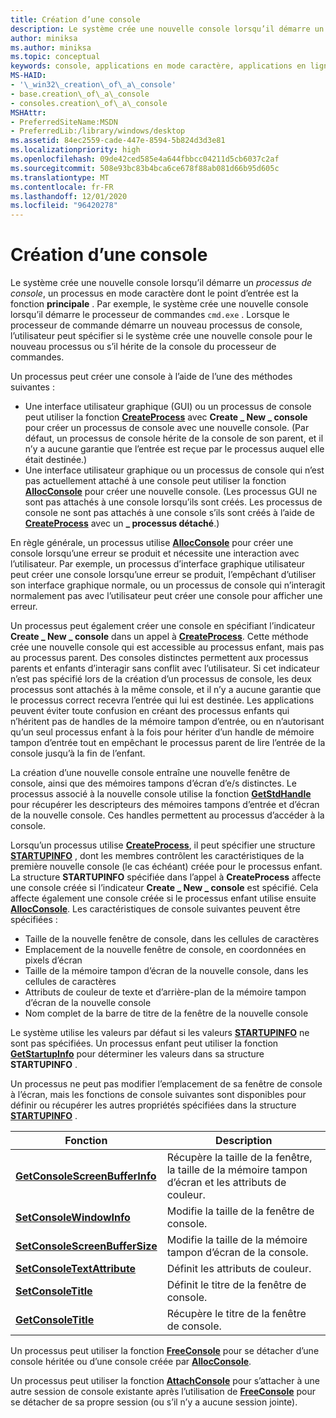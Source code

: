 ```yaml
---
title: Création d’une console
description: Le système crée une nouvelle console lorsqu’il démarre un processus de console, un processus en mode caractère dont le point d’entrée est la fonction principale.
author: miniksa
ms.author: miniksa
ms.topic: conceptual
keywords: console, applications en mode caractère, applications en ligne de commande, applications de terminal, API console
MS-HAID:
- '\_win32\_creation\_of\_a\_console'
- base.creation\_of\_a\_console
- consoles.creation\_of\_a\_console
MSHAttr:
- PreferredSiteName:MSDN
- PreferredLib:/library/windows/desktop
ms.assetid: 84ec2559-cade-447e-8594-5b824d3d3e81
ms.localizationpriority: high
ms.openlocfilehash: 09de42ced585e4a644fbbcc04211d5cb6037c2af
ms.sourcegitcommit: 508e93bc83b4bca6ce678f88ab081d66b95d605c
ms.translationtype: MT
ms.contentlocale: fr-FR
ms.lasthandoff: 12/01/2020
ms.locfileid: "96420278"
---
```

# <a name="creation-of-a-console"></a>Création d’une console

Le système crée une nouvelle console lorsqu’il démarre un *processus de console*, un processus en mode caractère dont le point d’entrée est la fonction **principale** . Par exemple, le système crée une nouvelle console lorsqu’il démarre le processeur de commandes `cmd.exe` . Lorsque le processeur de commande démarre un nouveau processus de console, l’utilisateur peut spécifier si le système crée une nouvelle console pour le nouveau processus ou s’il hérite de la console du processeur de commandes.

Un processus peut créer une console à l’aide de l’une des méthodes suivantes :

- Une interface utilisateur graphique (GUI) ou un processus de console peut utiliser la fonction [**CreateProcess**](https://msdn.microsoft.com/library/windows/desktop/ms682425) avec **Create \_ New \_ console** pour créer un processus de console avec une nouvelle console. (Par défaut, un processus de console hérite de la console de son parent, et il n’y a aucune garantie que l’entrée est reçue par le processus auquel elle était destinée.)
- Une interface utilisateur graphique ou un processus de console qui n’est pas actuellement attaché à une console peut utiliser la fonction [**AllocConsole**](allocconsole.md) pour créer une nouvelle console. (Les processus GUI ne sont pas attachés à une console lorsqu’ils sont créés. Les processus de console ne sont pas attachés à une console s’ils sont créés à l’aide de [**CreateProcess**](https://msdn.microsoft.com/library/windows/desktop/ms682425) avec un **\_ processus détaché**.)

En règle générale, un processus utilise [**AllocConsole**](allocconsole.md) pour créer une console lorsqu’une erreur se produit et nécessite une interaction avec l’utilisateur. Par exemple, un processus d’interface graphique utilisateur peut créer une console lorsqu’une erreur se produit, l’empêchant d’utiliser son interface graphique normale, ou un processus de console qui n’interagit normalement pas avec l’utilisateur peut créer une console pour afficher une erreur.

Un processus peut également créer une console en spécifiant l’indicateur **Create \_ New \_ console** dans un appel à [**CreateProcess**](https://msdn.microsoft.com/library/windows/desktop/ms682425). Cette méthode crée une nouvelle console qui est accessible au processus enfant, mais pas au processus parent. Des consoles distinctes permettent aux processus parents et enfants d’interagir sans conflit avec l’utilisateur. Si cet indicateur n’est pas spécifié lors de la création d’un processus de console, les deux processus sont attachés à la même console, et il n’y a aucune garantie que le processus correct recevra l’entrée qui lui est destinée. Les applications peuvent éviter toute confusion en créant des processus enfants qui n’héritent pas de handles de la mémoire tampon d’entrée, ou en n’autorisant qu’un seul processus enfant à la fois pour hériter d’un handle de mémoire tampon d’entrée tout en empêchant le processus parent de lire l’entrée de la console jusqu’à la fin de l’enfant.

La création d’une nouvelle console entraîne une nouvelle fenêtre de console, ainsi que des mémoires tampons d’écran d’e/s distinctes. Le processus associé à la nouvelle console utilise la fonction [**GetStdHandle**](getstdhandle.md) pour récupérer les descripteurs des mémoires tampons d’entrée et d’écran de la nouvelle console. Ces handles permettent au processus d’accéder à la console.

Lorsqu’un processus utilise [**CreateProcess**](https://msdn.microsoft.com/library/windows/desktop/ms682425), il peut spécifier une structure [**STARTUPINFO**](https://msdn.microsoft.com/library/windows/desktop/ms686331) , dont les membres contrôlent les caractéristiques de la première nouvelle console (le cas échéant) créée pour le processus enfant. La structure **STARTUPINFO** spécifiée dans l’appel à **CreateProcess** affecte une console créée si l’indicateur **Create \_ New \_ console** est spécifié. Cela affecte également une console créée si le processus enfant utilise ensuite [**AllocConsole**](allocconsole.md). Les caractéristiques de console suivantes peuvent être spécifiées :

- Taille de la nouvelle fenêtre de console, dans les cellules de caractères
- Emplacement de la nouvelle fenêtre de console, en coordonnées en pixels d’écran
- Taille de la mémoire tampon d’écran de la nouvelle console, dans les cellules de caractères
- Attributs de couleur de texte et d’arrière-plan de la mémoire tampon d’écran de la nouvelle console
- Nom complet de la barre de titre de la fenêtre de la nouvelle console

Le système utilise les valeurs par défaut si les valeurs [**STARTUPINFO**](https://msdn.microsoft.com/library/windows/desktop/ms686331) ne sont pas spécifiées. Un processus enfant peut utiliser la fonction [**GetStartupInfo**](https://msdn.microsoft.com/library/windows/desktop/ms683230) pour déterminer les valeurs dans sa structure **STARTUPINFO** .

Un processus ne peut pas modifier l’emplacement de sa fenêtre de console à l’écran, mais les fonctions de console suivantes sont disponibles pour définir ou récupérer les autres propriétés spécifiées dans la structure [**STARTUPINFO**](https://msdn.microsoft.com/library/windows/desktop/ms686331) .

| Fonction | Description |
|-|-|
| [**GetConsoleScreenBufferInfo**](getconsolescreenbufferinfo.md) | Récupère la taille de la fenêtre, la taille de la mémoire tampon d’écran et les attributs de couleur. |
| [**SetConsoleWindowInfo**](setconsolewindowinfo.md)  | Modifie la taille de la fenêtre de console.  |
| [**SetConsoleScreenBufferSize**](setconsolescreenbuffersize.md) | Modifie la taille de la mémoire tampon d’écran de la console. |
| [**SetConsoleTextAttribute**](setconsoletextattribute.md) | Définit les attributs de couleur.  |
| [**SetConsoleTitle**](setconsoletitle.md)  | Définit le titre de la fenêtre de console. |
| [**GetConsoleTitle**](getconsoletitle.md)  | Récupère le titre de la fenêtre de console.  |

Un processus peut utiliser la fonction [**FreeConsole**](freeconsole.md) pour se détacher d’une console héritée ou d’une console créée par [**AllocConsole**](allocconsole.md).

Un processus peut utiliser la fonction [**AttachConsole**](attachconsole.md) pour s’attacher à une autre session de console existante après l’utilisation de [**FreeConsole**](freeconsole.md) pour se détacher de sa propre session (ou s’il n’y a aucune session jointe).
